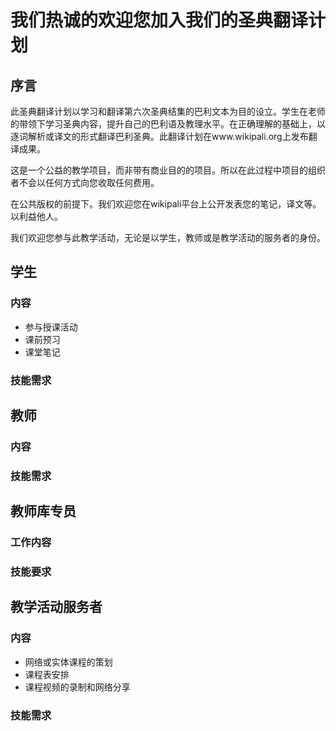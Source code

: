 # 我们热诚的欢迎您加入我们的圣典翻译计划

## 序言
此圣典翻译计划以学习和翻译第六次圣典结集的巴利文本为目的设立。学生在老师的带领下学习圣典内容，提升自己的巴利语及教理水平。在正确理解的基础上，以逐词解析或译文的形式翻译巴利圣典。此翻译计划在www.wikipali.org上发布翻译成果。

这是一个公益的教学项目，而非带有商业目的的项目。所以在此过程中项目的组织者不会以任何方式向您收取任何费用。

在公共版权的前提下。我们欢迎您在wikipali平台上公开发表您的笔记，译文等。以利益他人。

我们欢迎您参与此教学活动，无论是以学生，教师或是教学活动的服务者的身份。

## 学生
### 内容
- 参与授课活动
- 课前预习
- 课堂笔记

### 技能需求

## 教师
### 内容
### 技能需求

## 教师库专员
### 工作内容
### 技能要求

## 教学活动服务者
### 内容
- 网络或实体课程的策划
- 课程表安排
- 课程视频的录制和网络分享

### 技能需求